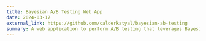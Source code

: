 ```yaml
---
title: Bayesian A/B Testing Web App
date: 2024-03-17
external_link: https://github.com/calderkatyal/bayesian-ab-testing
summary: A web application to perform A/B testing that leverages Bayesian methods as well as Flask, Python, and PyMC3 for statistical analysis. Users can input trial and success data for two variants, and the app models and compares their performance. It provides probabilities showing which variant is likely to perform better, along with visualizations of the results. The app is a useful tool for making data-driven decisions in experiments, product testing, and marketing campaigns
---
```



